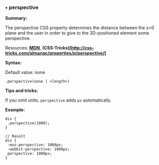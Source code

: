 ### <a name="perspective"></a> &#8226; perspective
**Summary:**

The perspective CSS property determines the distance between the z=0 plane and the user in order to give to the 3D-positioned element some perspective.

Resources: **[MDN](https://developer.mozilla.org/en-US/docs/Web/CSS/perspective)**, **(CSS-Tricks)[http://css-tricks.com/almanac/properties/p/perspective/]**

**Syntax:**

Default value: none

    .perspective(none | <length>)

**Tips and tricks:**

  If you omit units, `perspective` adds `px` automatically.  
  
**Example:**

    div {
     .perspective(1000);
    }
    
    // Result
    div {
     -moz-perspective: 1000px;
     -webkit-perspective: 1000px;
     perspective: 1000px;
    }


